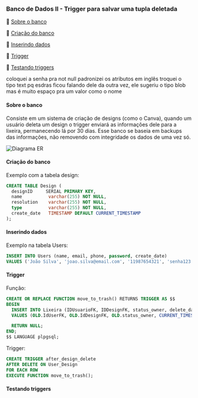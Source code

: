 ### Banco de Dados II - Trigger para salvar uma tupla deletada

📄 [Sobre o banco](#sobre-o-banco)

📄 [Criação do banco](#criação-do-banco)

📄 [Inserindo dados](#inserindo-dados)

📄 [Trigger](#trigger)

📄 [Testando triggers](#testando-triggers)


coloquei a senha pra not null
padronizei os atributos em inglês
troquei o tipo text pq esdras ficou falando dele da outra vez, ele sugeriu o tipo blob mas é muito espaço pra um valor como o nome

#### Sobre o banco

Consiste em um sistema de criação de designs (como o Canva), quando um usuário deleta um design o trigger enviará as informações dele para a lixeira, permanecendo lá por 30 dias. Esse banco se baseia em backups das informações, não removendo com integridade os dados de uma vez só.

![Diagrama ER](/P6%20-%20Banco%20de%20Dados%20II/)


#### Criação do banco

Exemplo com a tabela design:
```sql
CREATE TABLE Design (
  designID     SERIAL PRIMARY KEY,
  name          varchar(255) NOT NULL, 
  resolution    varchar(255) NOT NULL,
  type          varchar(255) NOT NULL,
  create_date   TIMESTAMP DEFAULT CURRENT_TIMESTAMP
);
```


#### Inserindo dados

Exemplo na tabela Users:
```sql
INSERT INTO Users (name, email, phone, password, create_date) 
VALUES ('João Silva', 'joao.silva@email.com', '11987654321', 'senha123', '2023-08-01 12:00:00');
```


#### Trigger

Função:
```sql
CREATE OR REPLACE FUNCTION move_to_trash() RETURNS TRIGGER AS $$
BEGIN
  INSERT INTO Lixeira (IDUsuarioFK, IDDesignFK, status_owner, delete_date)
  VALUES (OLD.IdUserFK, OLD.IdDesignFK, OLD.status_owner, CURRENT_TIMESTAMP);

  RETURN NULL;
END;
$$ LANGUAGE plpgsql;
```

Trigger:
```sql
CREATE TRIGGER after_design_delete 
AFTER DELETE ON User_Design
FOR EACH ROW
EXECUTE FUNCTION move_to_trash();
```

#### Testando triggers

```sql

```
